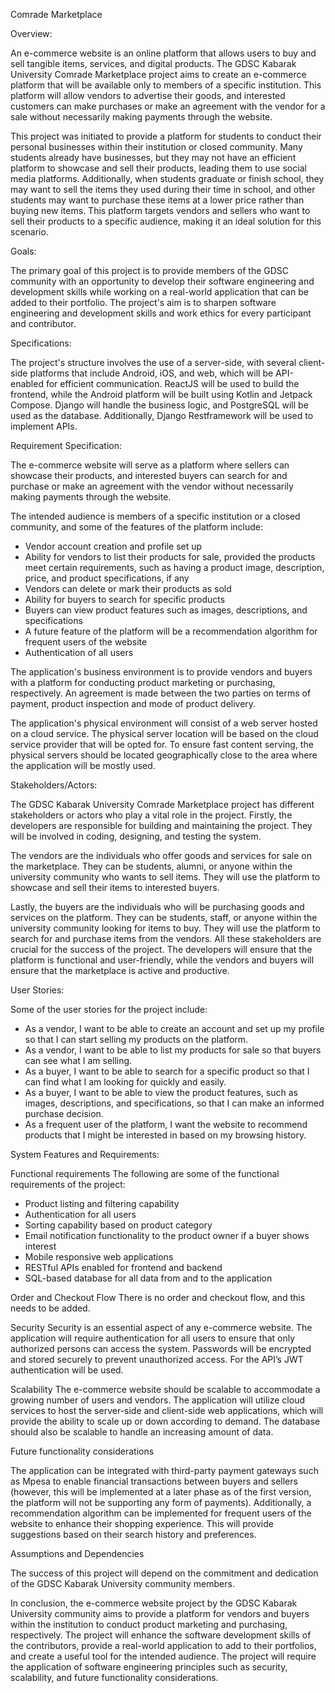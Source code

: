 Comrade Marketplace

Overview:

An e-commerce website is an online platform that allows users to buy and sell tangible items, services, and digital products. The GDSC Kabarak University Comrade Marketplace project aims to create an e-commerce platform that will be available only to members of a specific institution. This platform will allow vendors to advertise their goods, and interested customers can make purchases or make an agreement with the vendor for a sale without necessarily making payments through the website.

 This project was initiated to provide a platform for students to conduct their personal businesses within their institution or closed community. Many students already have businesses, but they may not have an efficient platform to showcase and sell their products, leading them to use social media platforms. Additionally, when students graduate or finish school, they may want to sell the items they used during their time in school, and other students may want to purchase these items at a lower price rather than buying new items. This platform targets vendors and sellers who want to sell their products to a specific audience, making it an ideal solution for this scenario.
 

Goals:

The primary goal of this project is to provide members of the GDSC community with an opportunity to develop their software engineering and development skills while working on a real-world application that can be added to their portfolio. The project's aim is to sharpen software engineering and development skills and work ethics for every participant and contributor.


Specifications:

The project's structure involves the use of a server-side, with several client-side platforms that include Android, iOS, and web, which will be API-enabled for efficient communication. ReactJS will be used to build the frontend, while the Android platform will be built using Kotlin and Jetpack Compose. Django will handle the business logic, and PostgreSQL will be used as the database. Additionally, Django Restframework will be used to implement APIs.


Requirement Specification:

The e-commerce website will serve as a platform where sellers can showcase their products, and interested buyers can search for and purchase or make an agreement with the vendor without necessarily making payments through the website. 

The intended audience is members of a specific institution or a closed community, and some of the features of the platform include:

- Vendor account creation and profile set up
- Ability for vendors to list their products for sale, provided the products meet certain requirements, such as having a product image, description, price, and product specifications, if any
- Vendors can delete or mark their products as sold
- Ability for buyers to search for specific products
- Buyers can view product features such as images, descriptions, and specifications
- A future feature of the platform will be a recommendation algorithm for frequent users of the website
- Authentication of all users

The application's business environment is to provide vendors and buyers with a platform for conducting product marketing or purchasing, respectively. An agreement is made between the two parties on terms of payment, product inspection and  mode of product delivery. 

The application's physical environment will consist of a web server hosted on a cloud service. The physical server location will be based on the cloud service provider that will be opted for. To ensure fast content serving, the physical servers should be located geographically close to the area where the application will be mostly used.


Stakeholders/Actors:

The GDSC Kabarak University Comrade Marketplace project has different stakeholders or actors who play a vital role in the project. Firstly, the developers are responsible for building and maintaining the project. They will be involved in coding, designing, and testing the system.

The vendors are the individuals who offer goods and services for sale on the marketplace. They can be students, alumni, or anyone within the university community who wants to sell items. They will use the platform to showcase and sell their items to interested buyers.

Lastly, the buyers are the individuals who will be purchasing goods and services on the platform. They can be students, staff, or anyone within the university community looking for items to buy. They will use the platform to search for and purchase items from the vendors.
All these stakeholders are crucial for the success of the project. The developers will ensure that the platform is functional and user-friendly, while the vendors and buyers will ensure that the marketplace is active and productive.


User Stories:

Some of the user stories for the project include:

- As a vendor, I want to be able to create an account and set up my profile so that I can start selling my products on the platform.
- As a vendor, I want to be able to list my products for sale so that buyers can see what I am selling.
- As a buyer, I want to be able to search for a specific product so that I can find what I am looking for quickly and easily.
- As a buyer, I want to be able to view the product features, such as images, descriptions, and specifications, so that I can make an informed purchase decision.
- As a frequent user of the platform, I want the website to recommend products that I might be interested in based on my browsing history.


System Features and Requirements:

Functional requirements
The following are some of the functional requirements of the project:

- Product listing and filtering capability
- Authentication for all users
- Sorting capability based on product category
- Email notification functionality to the product owner if a buyer shows interest
- Mobile responsive web applications
- RESTful APIs enabled for frontend and backend
- SQL-based database for all data from and to the application

Order and Checkout Flow
There is no order and checkout flow, and this needs to be added.

Security
Security is an essential aspect of any e-commerce website. The application will require authentication for all users to ensure that only authorized persons can access the system. Passwords will be encrypted and stored securely to prevent unauthorized access. For the API’s JWT authentication will be used.

Scalability
The e-commerce website should be scalable to accommodate a growing number of users and vendors. The application will utilize cloud services to host the server-side and client-side web applications, which will provide the ability to scale up or down according to demand. The database should also be scalable to handle an increasing amount of data. 


Future functionality considerations

The application can be integrated with third-party payment gateways such as Mpesa to enable financial transactions between buyers and sellers (however, this will be implemented at a later phase as of the first version, the platform will not be supporting any form of payments). Additionally, a recommendation algorithm can be implemented for frequent users of the website to enhance their shopping experience. This will provide suggestions based on their search history and preferences.


Assumptions and Dependencies

The success of this project will depend on the commitment and dedication of the GDSC Kabarak University community members. 

In conclusion, the e-commerce website project by the GDSC Kabarak University community aims to provide a platform for vendors and buyers within the institution to conduct product marketing and purchasing, respectively. The project will enhance the software development skills of the contributors, provide a real-world application to add to their portfolios, and create a useful tool for the intended audience. The project will require the application of software engineering principles such as security, scalability, and future functionality considerations.
